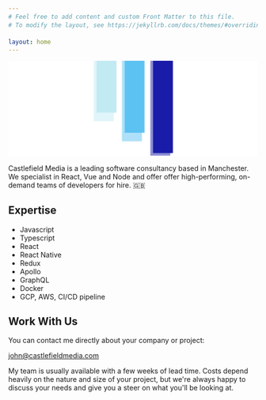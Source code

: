 ```yaml
---
# Feel free to add content and custom Front Matter to this file.
# To modify the layout, see https://jekyllrb.com/docs/themes/#overriding-theme-defaults

layout: home
---
```

![](/assets/cover.png)

Castlefield Media is a leading software consultancy based in Manchester. We specialist in React, Vue and Node and offer offer high-performing, on-demand teams of developers for hire. 🇬🇧

## Expertise

- Javascript
- Typescript
- React
- React Native
- Redux
- Apollo
- GraphQL
- Docker
- GCP, AWS, CI/CD pipeline

## Work With Us

  You can contact me directly about your company or project:

  [john@castlefieldmedia.com](john@castlefieldmedia.com)
  
  My team is usually available with a few weeks of lead time. Costs depend heavily on the nature and size of your project, but we're always happy to discuss your needs and give you a steer on what you'll be looking at.
